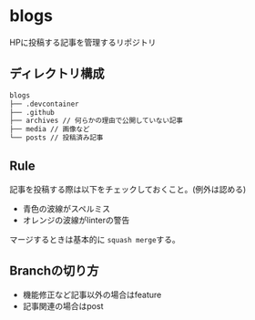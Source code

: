 # blogs

HPに投稿する記事を管理するリポジトリ

## ディレクトリ構成

```txt
blogs
├── .devcontainer
├── .github
├── archives // 何らかの理由で公開していない記事
├── media // 画像など
└── posts // 投稿済み記事
```

## Rule

記事を投稿する際は以下をチェックしておくこと。(例外は認める)

* 青色の波線がスペルミス
* オレンジの波線がlinterの警告

マージするときは基本的に `squash merge`する。

## Branchの切り方

* 機能修正など記事以外の場合はfeature
* 記事関連の場合はpost
